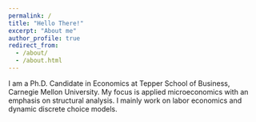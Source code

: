 ```yaml
---
permalink: /
title: "Hello There!"
excerpt: "About me"
author_profile: true
redirect_from: 
  - /about/
  - /about.html
---
```


I am a Ph.D. Candidate in Economics at Tepper School of Business, Carnegie Mellon University. My focus is applied microeconomics with an emphasis on structural analysis. I mainly work on labor economics and dynamic discrete choice models.
